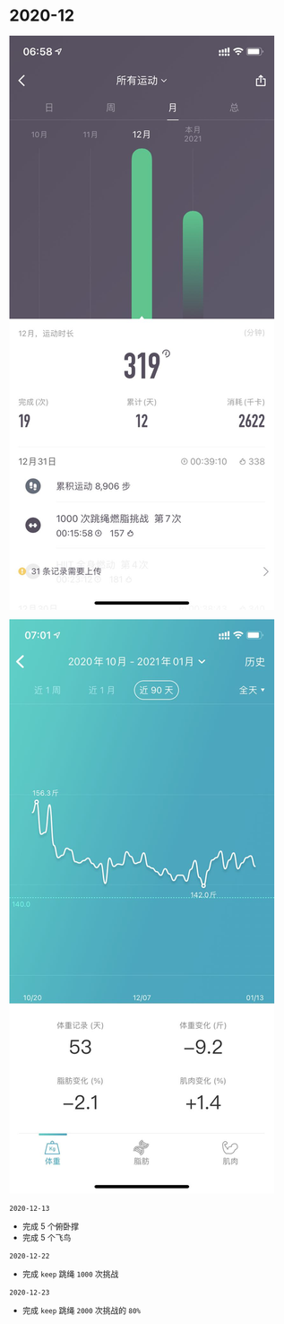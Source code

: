 # 2020-12 #

![](./img/12-keep.jpg)

![](./img/12-qing.jpg)

`2020-12-13`

- 完成 5 个俯卧撑
- 完成 5 个飞鸟

`2020-12-22`

- 完成 `keep` 跳绳 `1000` 次挑战

`2020-12-23`

- 完成 `keep` 跳绳 `2000` 次挑战的 `80%`




